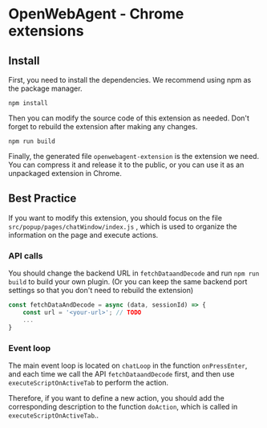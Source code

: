 # OpenWebAgent - Chrome extensions

## Install

First, you need to install the dependencies. We recommend using npm as the package manager.

```shell
npm install
```

Then you can modify the source code of this extension as needed. Don't forget to rebuild the extension after making any changes.

```shell
npm run build
```

Finally, the generated file `openwebagent-extension` is the extension we need. You can compress it and release it to the public, or you can use it as an unpackaged extension in Chrome.



## Best Practice

If you want to modify this extension, you should focus on the file  `src/popup/pages/chatWindow/index.js` , which is used to organize the information on the page and execute actions.

### API calls

You should change the backend URL in `fetchDataandDecode` and run `npm run build` to build your own plugin. (Or you can keep the same backend port settings so that you don't need to rebuild the extension)

```javascript
const fetchDataAndDecode = async (data, sessionId) => {
    const url = '<your-url>'; // TODO
    ...
}
```

### Event loop

The main event loop is located on `chatLoop` in the function `onPressEnter`, and each time we call the API `fetchDataandDecode` first, and then use `executeScriptOnActiveTab` to perform the action.

Therefore, if you want to define a new action, you should add the corresponding description to the function `doAction`, which is called in `executeScriptOnActiveTab`..
